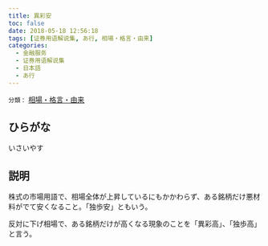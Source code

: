 ```yaml
---
title: 異彩安
toc: false
date: 2018-05-18 12:56:18
tags: [证券用语解说集, あ行, 相場・格言・由来]
categories:
  - 金融服务
  - 证券用语解说集
  - 日本語
  - あ行
---
```


`分類：` [相場・格言・由来](/tags/相場・格言・由来/)

## ひらがな

いさいやす

## 説明

株式の市場用語で、相場全体が上昇しているにもかかわらず、ある銘柄だけ悪材料がでて安くなること。「独歩安」ともいう。

反対に下げ相場で、ある銘柄だけが高くなる現象のことを「異彩高」、「独歩高」と言う。
